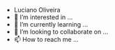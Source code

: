 - Luciano Oliveira
- 👀 I’m interested in ...
- 🌱 I’m currently learning ...
- 💞️ I’m looking to collaborate on ...
- 📫 How to reach me ...

<!---
Kuro1Ryou/Kuro1Ryou is a ✨ special ✨ repository because its `README.md` (this file) appears on your GitHub profile.
You can click the Preview link to take a look at your changes.
--->

